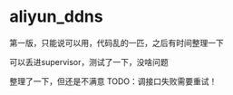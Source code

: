 # aliyun_ddns

第一版，只能说可以用，代码乱的一匹，之后有时间整理一下

可以丢进supervisor，测试了一下，没啥问题

整理了一下，但还是不满意
TODO：调接口失败需要重试！
